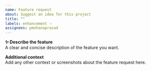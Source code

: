 ```yaml
---
name: Feature request
about: Suggest an idea for this project
title: ""
labels: enhancement ✨
assignees: pmohanaprasad
---
```


**✨ Describe the feature**<br />
A clear and concise description of the feature you want.

**Additional context**<br />
Add any other context or screenshots about the feature request here.
